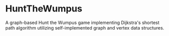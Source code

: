 # HuntTheWumpus
A graph-based Hunt the Wumpus game implementing Dijkstra's shortest path algorithm utilizing self-implemented graph and vertex data structures.
